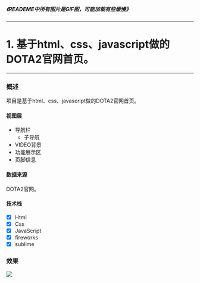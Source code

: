 ##### 《READEME中所有图片是GIF图，可能加载有些缓慢》
--------

# 1. 基于html、css、javascript做的DOTA2官网首页。

--------
### 概述
项目是基于html、css、javascript做的DOTA2官网首页。
#### 视图层
> 
* 导航栏
	* 子导航
* VIDEO背景
* 功能展示区
* 页脚信息

#### 数据来源
DOTA2官网。
#### 技术栈
> 
* [x] Html
* [x] Css
* [x] JavaScript
* [x] fireworks
* [x] sublime

### 效果
![](https://github.com/mirolwu/dota2/blob/master/img/game.gif)
